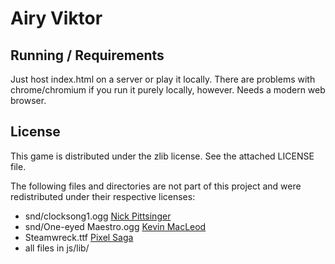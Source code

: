 # Airy Viktor

## Running / Requirements

Just host index.html on a server or play it locally. There are problems with chrome/chromium if you
run it purely locally, however. Needs a modern web browser.

## License

This game is distributed under the zlib license. See the attached LICENSE file.

The following files and directories are not part of this project and were redistributed under their respective licenses:

* snd/clocksong1.ogg [Nick Pittsinger](http://www.nickpittsinger.com/)
* snd/One-eyed Maestro.ogg [Kevin MacLeod](http://www.incompetech.com/)
* Steamwreck.ttf [Pixel Saga](http://www.pixelsagas.com)
* all files in js/lib/

